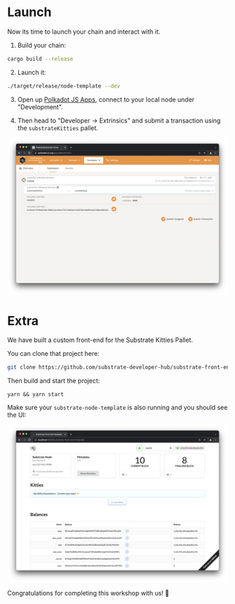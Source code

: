 # Launch

Now its time to launch your chain and interact with it.

1. Build your chain:

```bash
cargo build --release
```

2. Launch it:

```bash
./target/release/node-template --dev
```

3. Open up [Polkadot JS Apps](https://polkadot.js.org/apps/?rpc=ws%3A%2F%2F127.0.0.1%3A9944#/explorer), connect to your local node under "Development".

4. Then head to "Developer -> Extrinsics" and submit a transaction using the `substrateKitties` pallet.

![Polkadot JS Apps](../assets/polkadot-apps.png)

<!-- slide:break -->

# Extra

We have built a custom front-end for the Substrate Kitties Pallet.

You can clone that project here:

```bash
git clone https://github.com/substrate-developer-hub/substrate-front-end-template/ --branch tutorials/kitties
```

Then build and start the project:

```
yarn && yarn start
```

Make sure your `substrate-node-template` is also running and you should see the UI:

![Empty Front End](../assets/front-end-empty.png)

Congratulations for completing this workshop with us! 🥳
